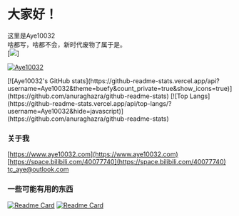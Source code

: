 # 大家好！
这里是Aye10032   
啥都写，啥都不会，新时代废物了属于是。   
[![](https://komarev.com/ghpvc/?username=Aye10032&label=Profile%20views&color=0e75b6&style=flat)]

<p align="left"> <a href="https://github.com/ryo-ma/github-profile-trophy"><img src="https://github-profile-trophy.vercel.app/?username=Aye10032" alt="Aye10032" /></a> </p>
[![Aye10032's GitHub stats](https://github-readme-stats.vercel.app/api?username=Aye10032&theme=buefy&count_private=true&show_icons=true)](https://github.com/anuraghazra/github-readme-stats)
[![Top Langs](https://github-readme-stats.vercel.app/api/top-langs/?username=Aye10032&hide=javascript)](https://github.com/anuraghazra/github-readme-stats)


### 关于我
[https://www.aye10032.com](https://www.aye10032.com)    
[https://space.bilibili.com/40077740](https://space.bilibili.com/40077740)    
<tc_aye@outlook.com>

### 一些可能有用的东西
[![Readme Card](https://github-readme-stats.vercel.app/api/pin/?username=aye10032&repo=YouTubeDownLoader)](https://github.com/Aye10032/YouTubeDownLoader)
[![Readme Card](https://github-readme-stats.vercel.app/api/pin/?username=aye10032&repo=rtroapi)](https://github.com/Aye10032/rtroapi)


